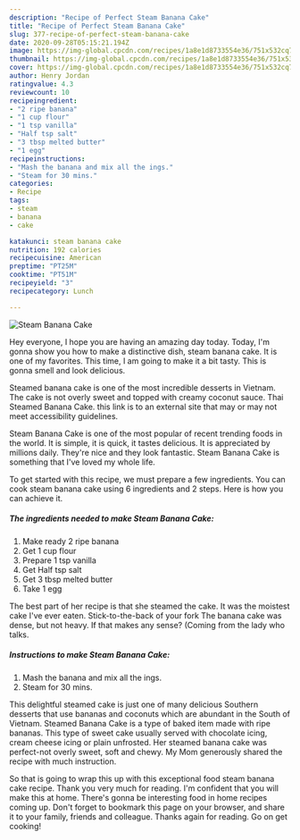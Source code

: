 ```yaml
---
description: "Recipe of Perfect Steam Banana Cake"
title: "Recipe of Perfect Steam Banana Cake"
slug: 377-recipe-of-perfect-steam-banana-cake
date: 2020-09-28T05:15:21.194Z
image: https://img-global.cpcdn.com/recipes/1a8e1d8733554e36/751x532cq70/steam-banana-cake-recipe-main-photo.jpg
thumbnail: https://img-global.cpcdn.com/recipes/1a8e1d8733554e36/751x532cq70/steam-banana-cake-recipe-main-photo.jpg
cover: https://img-global.cpcdn.com/recipes/1a8e1d8733554e36/751x532cq70/steam-banana-cake-recipe-main-photo.jpg
author: Henry Jordan
ratingvalue: 4.3
reviewcount: 10
recipeingredient:
- "2 ripe banana"
- "1 cup flour"
- "1 tsp vanilla"
- "Half tsp salt"
- "3 tbsp melted butter"
- "1 egg"
recipeinstructions:
- "Mash the banana and mix all the ings."
- "Steam for 30 mins."
categories:
- Recipe
tags:
- steam
- banana
- cake

katakunci: steam banana cake 
nutrition: 192 calories
recipecuisine: American
preptime: "PT25M"
cooktime: "PT51M"
recipeyield: "3"
recipecategory: Lunch

---
```



![Steam Banana Cake](https://img-global.cpcdn.com/recipes/1a8e1d8733554e36/751x532cq70/steam-banana-cake-recipe-main-photo.jpg)

Hey everyone, I hope you are having an amazing day today. Today, I'm gonna show you how to make a distinctive dish, steam banana cake. It is one of my favorites. This time, I am going to make it a bit tasty. This is gonna smell and look delicious.

Steamed banana cake is one of the most incredible desserts in Vietnam. The cake is not overly sweet and topped with creamy coconut sauce. Thai Steamed Banana Cake. this link is to an external site that may or may not meet accessibility guidelines.

Steam Banana Cake is one of the most popular of recent trending foods in the world. It is simple, it is quick, it tastes delicious. It is appreciated by millions daily. They're nice and they look fantastic. Steam Banana Cake is something that I've loved my whole life.


To get started with this recipe, we must prepare a few ingredients. You can cook steam banana cake using 6 ingredients and 2 steps. Here is how you can achieve it.

<!--inarticleads1-->

##### The ingredients needed to make Steam Banana Cake:

1. Make ready 2 ripe banana
1. Get 1 cup flour
1. Prepare 1 tsp vanilla
1. Get Half tsp salt
1. Get 3 tbsp melted butter
1. Take 1 egg


The best part of her recipe is that she steamed the cake. It was the moistest cake I&#39;ve ever eaten. Stick-to-the-back of your fork The banana cake was dense, but not heavy. If that makes any sense? (Coming from the lady who talks. 

<!--inarticleads2-->

##### Instructions to make Steam Banana Cake:

1. Mash the banana and mix all the ings.
1. Steam for 30 mins.


This delightful steamed cake is just one of many delicious Southern desserts that use bananas and coconuts which are abundant in the South of Vietnam. Steamed Banana Cake is a type of baked item made with ripe bananas. This type of sweet cake usually served with chocolate icing, cream cheese icing or plain unfrosted. Her steamed banana cake was perfect-not overly sweet, soft and chewy. My Mom generously shared the recipe with much instruction. 

So that is going to wrap this up with this exceptional food steam banana cake recipe. Thank you very much for reading. I'm confident that you will make this at home. There's gonna be interesting food in home recipes coming up. Don't forget to bookmark this page on your browser, and share it to your family, friends and colleague. Thanks again for reading. Go on get cooking!
